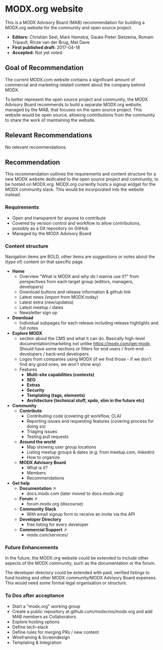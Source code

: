 # MODX.org website

This is a MODX Advisory Board (MAB) recommendation for building a MODX.org website for the community and open source project.

* **Editors:** Christian Seel, Mark Hamstra, Gauke Pieter Sietzema, Romain Tripault, Rinze van der Brug, Mat Dave
* **First published draft:** 2017-04-18
* **Accepted:** Not yet voted.


## Goal of Recommendation

The current MODX.com website contains a significant amount of commercial and marketing related content about the company behind MODX. 

To better represent the open source project and community, the MODX Advisory Board recommends to build a separate MODX.org website, managed by the MAB, that focuses on the open source project. This website would be open source, allowing contributions from the community to share the work of maintaining the website. 


## Relevant Recommendations

No relevant recommendations.


## Recommendation

This recommendation outlines the requirements and content structure for a new MODX website dedicated to the open source project and community, to be hosted on MODX.org. 
MODX.org currently hosts a signup widget for the MODX community slack. This would be incorporated into the website instead.

### Requirements
* Open and transparent for anyone to contribute
* Covered by version control and workflow to allow contributions, possibly as a Git repository on GitHub
* Managed by the MODX Advisory Board

### Content structure
Navigation items are BOLD, other items are suggestions or notes about the (type of) content on that specific page.

* **Home**
    * Overview “What is MODX and why do I wanna use it?” from perspectives from each target group (editors, managers, developers)
    * Download buttons and release information & github link
    * Latest news (import from MODX.today)
    * Latest extra (new/updates)
    * Latest meetup / dates
    * Newsletter sign up
* **Download**
    * Individual subpages for each release including release highlights and full notes
* **Explore MODX**
    * section about the CMS and what it can do. Basically high-level documentation/marketing not unlike https://modx.com/get-modx. Should have some sections or filters for end users / front-end developers / back-end developers.
    * Logos from companies using MODX (if we find those - if we don't find any good ones, we won't show any)
    * Features
        * **Multi-site capabilities (contexts)**
        * **SEO**
        * **Extras**
        * **Security**
        * **Templating (tags, elements)**
        * **Architecture (technical stuff, xpdo, slim in the future etc)**
* **Community**
    * **Contribute**
        * Contributing code (covering git workflow, CLA)
        * Reporting issues and requesting features (covering process for doing so) 
        * Triaging issues
        * Testing pull requests
    * **Around the world**
        * Map showing user group locations
        * Listing meetup groups & dates (e.g. from meetup.com, linkedin)
        * How to organize
    * **MODX Advisory Board**
        * What is it?
        * Members
        * Recommendations
* **Get help**
    * **Documentation** ↗
        * docs.modx.com (later moved to docs.modx.org)
    * **Forum** ↗
        * forum.modx.org (discourse)
    * **Community Slack**
        * With email signup form to receive an invite via the API 
    * **Developer Directory**
        * free listing for every developer
    * **Commercial Support** ↗
        * modx.com/services/

### Future Enhancements
In the future, the MODX.org website could be extended to include other aspects of the MODX community, such as the documentation or the forum.  

The developer directory could be extended with paid, verified listings to fund hosting and other MODX community/MODX Advisory Board expenses. This would need some formal legal organisation or structure.

### To Dos after acceptance
* Start a "modx.org" working group
* Create a public repository at github.com/modxcms/modx.org and add MAB members as Collaborators
* Explore hosting options
* Define tech-stack
* Define rules for merging PRs / new content
* Wireframing & Screendesign
* Templating & Integration
